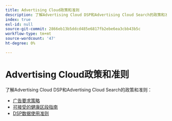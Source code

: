 ```yaml
---
title: Advertising Cloud政策和准则
description: 了解Advertising Cloud DSP和Advertising Cloud Search的政策和准则。
index: true
exl-id: null
source-git-commit: 2866eb13b5ddcd485e6817fb2ebe6ea3cbb43b5c
workflow-type: tm+mt
source-wordcount: '47'
ht-degree: 0%

---
```


# Advertising Cloud政策和准则

了解Advertising Cloud DSP和Advertising Cloud Search的政策和准则：

* [广告要求策略](/help/policies/ad-requirements-policy.md)
* [可接受的健康区段指南](/help/policies/health-segment-guidelines.md)
* [DSP数据使用准则](/help/policies/data-usage-guidelines.md)
